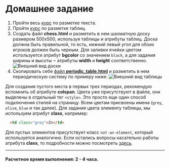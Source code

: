 # Домашнее задание

1. Пройти весь [курс](https://htmlacademy.ru/courses/38) по разметке текста.
2. Пройти [курс](https://htmlacademy.ru/courses/39) по разметке таблиц.
3. Создать файл __chess.html__ и разметить в нем шахматную доску размером 500х500, используя таблицы и атрибуты таблиц. Доска должна быть правильной, то есть, нижний левый угол для обоих игроков должен быть черным. Для заливки ячейки цветом используется атрибут __bgcolor__ со значением `black`, а для задания ширины и высоты ‒ атрибуты __width__ и __height__ соответственно.
![Внешний вид доски](https://github.com/MaximumStart/initial-course/blob/master/second-lesson/homework/chess.png)
4. Скопировать себе [файл __periodic_table.html__](https://github.com/MaximumStart/initial-course/blob/master/second-lesson/homework/periodic_table.html) и разметить в нем периодическую систему по примеру ниже:
![Внешний вид таблицы](https://github.com/MaximumStart/initial-course/blob/master/second-lesson/homework/periodic.png)

Для создания пустого места в первых трех периодах, рекомендую вспомнить об атрибуте __colspan__.
Цвета уже присутствуют в файле, они выделены в отдельный тег `<style>`. Это просто еще один способ подключения стилей на страницу. Всем цветам присвоены имена (`grey`, `olive`, `blue` и так далее). Для задания цвета элементу таблицы, мы используем атрибут __class__, например:

```html
  <td class="grey">Zn</td>
```
Для пустых элементов присутствует класс `not-an-element`, который используется аналогично. 
Если остались вопросы касательно работы атрибута __class__, то подробности можно посмотреть [здесь](https://webref.ru/html/attr/class).


---
#### Расчетное время выполнения: 2 - 4 часа.
